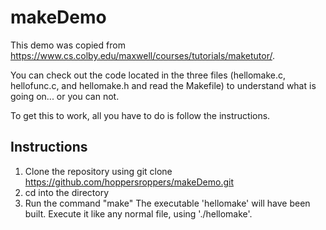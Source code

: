 # makeDemo

This demo was copied from <https://www.cs.colby.edu/maxwell/courses/tutorials/maketutor/>.

You can check out the code located in the three files (hellomake.c, hellofunc.c, and hellomake.h and read the Makefile) to understand what is going on... or you can not. 

To get this to work, all you have to do is follow the instructions. 

## Instructions

1. Clone the repository using git clone https://github.com/hoppersroppers/makeDemo.git
2. cd into the directory
3. Run the command "make"
The executable 'hellomake' will have been built. Execute it like any normal file, using './hellomake'. 

